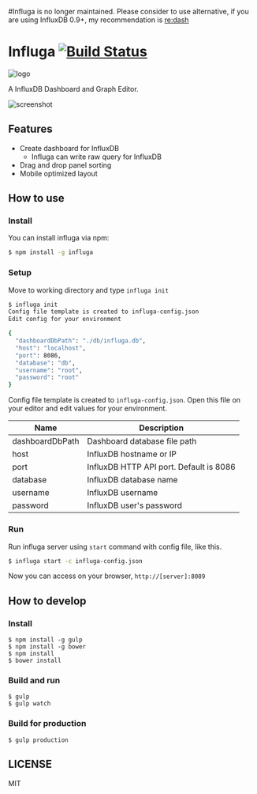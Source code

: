 #Influga is no longer maintained. Please consider to use alternative, if you are using InfluxDB 0.9+, my recommendation is [re:dash](http://redash.io/)

# Influga [![Build Status](https://travis-ci.org/hakobera/influga.svg?branch=master)](https://travis-ci.org/hakobera/influga)

![logo](https://raw.githubusercontent.com/hakobera/influga/master/doc/assets/influga.png)

A InfluxDB Dashboard and Graph Editor.

![screenshot](https://raw.githubusercontent.com/hakobera/influga/master/doc/assets/screenshot_01.png)

## Features

- Create dashboard for InfluxDB
  - Influga can write raw query for InfluxDB
- Drag and drop panel sorting
- Mobile optimized layout

## How to use

### Install

You can install influga via npm:

```sh
$ npm install -g influga
```

### Setup

Move to working directory and type `influga init`

```sh
$ influga init
Config file template is created to influga-config.json
Edit config for your environment

{
  "dashboardDbPath": "./db/influga.db",
  "host": "localhost",
  "port": 8086,
  "database": "db",
  "username": "root",
  "password": "root"
}
```

Config file template is created to `influga-config.json`.
Open this file on your editor and edit values for your environment.

| Name            | Description                             |
| --------------- | --------------------------------------- |
| dashboardDbPath | Dashboard database file path            |
| host            | InfluxDB hostname or IP                 |
| port            | InfluxDB HTTP API port. Default is 8086 |
| database        | InfluxDB database name                  |
| username        | InfluxDB username                       |
| password        | InfluxDB user's password                |

### Run

Run influga server using `start` command with config file, like this.

```sh
$ influga start -c influga-config.json
```

Now you can access on your browser, `http://[server]:8089`

## How to develop

### Install

```
$ npm install -g gulp
$ npm install -g bower
$ npm install
$ bower install
```

### Build and run

```
$ gulp
$ gulp watch
```

### Build for production

```
$ gulp production
```

## LICENSE

MIT
